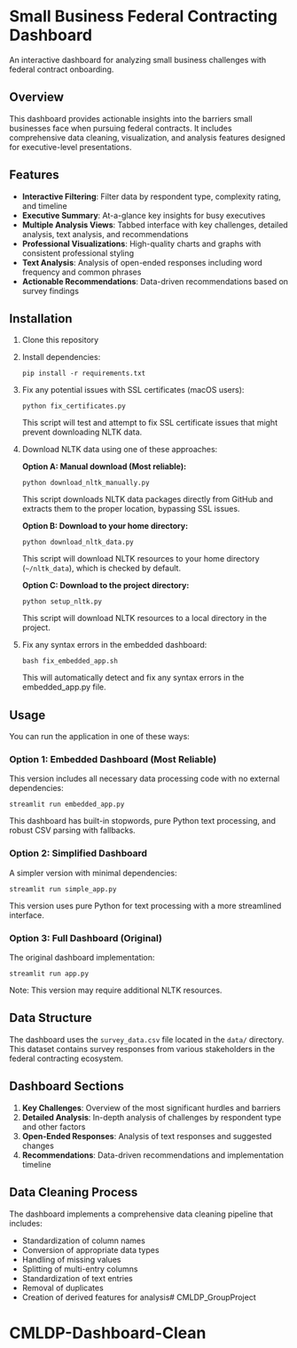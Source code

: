 # Small Business Federal Contracting Dashboard

An interactive dashboard for analyzing small business challenges with federal contract onboarding.

## Overview

This dashboard provides actionable insights into the barriers small businesses face when pursuing federal contracts. It includes comprehensive data cleaning, visualization, and analysis features designed for executive-level presentations.

## Features

- **Interactive Filtering**: Filter data by respondent type, complexity rating, and timeline
- **Executive Summary**: At-a-glance key insights for busy executives
- **Multiple Analysis Views**: Tabbed interface with key challenges, detailed analysis, text analysis, and recommendations
- **Professional Visualizations**: High-quality charts and graphs with consistent professional styling
- **Text Analysis**: Analysis of open-ended responses including word frequency and common phrases
- **Actionable Recommendations**: Data-driven recommendations based on survey findings

## Installation

1. Clone this repository
2. Install dependencies:
   ```
   pip install -r requirements.txt
   ```

3. Fix any potential issues with SSL certificates (macOS users):
   ```
   python fix_certificates.py
   ```
   This script will test and attempt to fix SSL certificate issues that might prevent downloading NLTK data.

4. Download NLTK data using one of these approaches:

   **Option A: Manual download (Most reliable):**
   ```
   python download_nltk_manually.py
   ```
   This script downloads NLTK data packages directly from GitHub and extracts them to the proper location, bypassing SSL issues.

   **Option B: Download to your home directory:**
   ```
   python download_nltk_data.py
   ```
   This script will download NLTK resources to your home directory (`~/nltk_data`), which is checked by default.

   **Option C: Download to the project directory:**
   ```
   python setup_nltk.py
   ```
   This script will download NLTK resources to a local directory in the project.

5. Fix any syntax errors in the embedded dashboard:
   ```
   bash fix_embedded_app.sh
   ```
   This will automatically detect and fix any syntax errors in the embedded_app.py file.

## Usage

You can run the application in one of these ways:

### Option 1: Embedded Dashboard (Most Reliable)
This version includes all necessary data processing code with no external dependencies:
```
streamlit run embedded_app.py
```
This dashboard has built-in stopwords, pure Python text processing, and robust CSV parsing with fallbacks.

### Option 2: Simplified Dashboard
A simpler version with minimal dependencies:
```
streamlit run simple_app.py
```
This version uses pure Python for text processing with a more streamlined interface.

### Option 3: Full Dashboard (Original)
The original dashboard implementation:
```
streamlit run app.py
```
Note: This version may require additional NLTK resources.

## Data Structure

The dashboard uses the `survey_data.csv` file located in the `data/` directory. This dataset contains survey responses from various stakeholders in the federal contracting ecosystem.

## Dashboard Sections

1. **Key Challenges**: Overview of the most significant hurdles and barriers
2. **Detailed Analysis**: In-depth analysis of challenges by respondent type and other factors
3. **Open-Ended Responses**: Analysis of text responses and suggested changes
4. **Recommendations**: Data-driven recommendations and implementation timeline

## Data Cleaning Process

The dashboard implements a comprehensive data cleaning pipeline that includes:
- Standardization of column names
- Conversion of appropriate data types
- Handling of missing values
- Splitting of multi-entry columns
- Standardization of text entries
- Removal of duplicates
- Creation of derived features for analysis# CMLDP_GroupProject
# CMLDP-Dashboard-Clean
